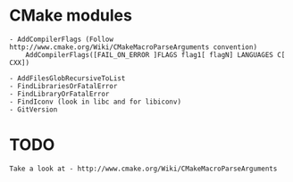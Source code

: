 
CMake modules
============

    - AddCompilerFlags (Follow http://www.cmake.org/Wiki/CMakeMacroParseArguments convention)
        AddCompilerFlags([FAIL_ON_ERROR ]FLAGS flag1[ flagN] LANGUAGES C[ CXX])

    - AddFilesGlobRecursiveToList
    - FindLibrariesOrFatalError
    - FindLibraryOrFatalError
    - FindIconv (look in libc and for libiconv)
    - GitVersion

TODO
====
    Take a look at - http://www.cmake.org/Wiki/CMakeMacroParseArguments

